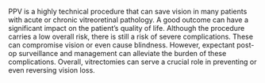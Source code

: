 PPV is a highly technical procedure that can save vision in many patients with acute or chronic vitreoretinal pathology. A good outcome can have a significant impact on the patient’s quality of life. Although the procedure carries a low overall risk, there is still a risk of severe complications. These can compromise vision or even cause blindness. However, expectant post-op surveillance and management can alleviate the burden of these complications. Overall, vitrectomies can serve a crucial role in preventing or even reversing vision loss.